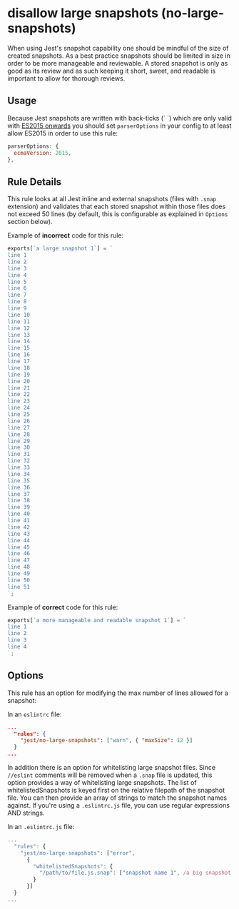 # disallow large snapshots (no-large-snapshots)

When using Jest's snapshot capability one should be mindful of the size of
created snapshots. As a best practice snapshots should be limited in size in
order to be more manageable and reviewable. A stored snapshot is only as good as
its review and as such keeping it short, sweet, and readable is important to
allow for thorough reviews.

## Usage

Because Jest snapshots are written with back-ticks (\` \`) which are only valid
with
[ES2015 onwards](https://developer.mozilla.org/en-US/docs/Web/JavaScript/Reference/Template_literals)
you should set `parserOptions` in your config to at least allow ES2015 in order
to use this rule:

```js
parserOptions: {
  ecmaVersion: 2015,
},
```

## Rule Details

This rule looks at all Jest inline and external snapshots (files with `.snap`
extension) and validates that each stored snapshot within those files does not
exceed 50 lines (by default, this is configurable as explained in `Options`
section below).

Example of **incorrect** code for this rule:

```js
exports[`a large snapshot 1`] = `
line 1
line 2
line 3
line 4
line 5
line 6
line 7
line 8
line 9
line 10
line 11
line 12
line 13
line 14
line 15
line 16
line 17
line 18
line 19
line 20
line 21
line 22
line 23
line 24
line 25
line 26
line 27
line 28
line 29
line 30
line 31
line 32
line 33
line 34
line 35
line 36
line 37
line 38
line 39
line 40
line 41
line 42
line 43
line 44
line 45
line 46
line 47
line 48
line 49
line 50
line 51
`;
```

Example of **correct** code for this rule:

```js
exports[`a more manageable and readable snapshot 1`] = `
line 1
line 2
line 3
line 4
`;
```

## Options

This rule has an option for modifying the max number of lines allowed for a
snapshot:

In an `eslintrc` file:

```json
...
  "rules": {
    "jest/no-large-snapshots": ["warn", { "maxSize": 12 }]
  }
...
```

In addition there is an option for whitelisting large snapshot files. Since
`//eslint` comments will be removed when a `.snap` file is updated, this option
provides a way of whitelisting large snapshots. The list of whitelistedSnapshots
is keyed first on the relative filepath of the snapshot file. You can then
provide an array of strings to match the snapshot names against. If you're using
a `.eslintrc.js` file, you can use regular expressions AND strings.

In an `.eslintrc.js` file:

```javascript
...
  "rules": {
    "jest/no-large-snapshots": ["error",
      {
        "whitelistedSnapshots": {
          "/path/to/file.js.snap": ["snapshot name 1", /a big snapshot \d+/]
        }
      }]
  }
...

```

